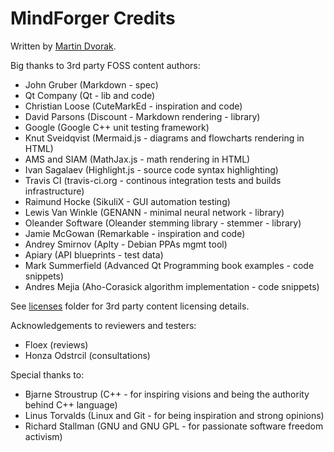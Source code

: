 # MindForger Credits

Written by [Martin Dvorak](http://me.mindforger.com).

Big thanks to 3rd party FOSS content authors:

* John Gruber (Markdown - spec)
* Qt Company (Qt - lib and code)
* Christian Loose (CuteMarkEd - inspiration and code)
* David Parsons (Discount - Markdown rendering - library)
* Google (Google C++ unit testing framework)
* Knut Sveidqvist (Mermaid.js - diagrams and flowcharts rendering in HTML)
* AMS and SIAM (MathJax.js - math rendering in HTML)
* Ivan Sagalaev (Highlight.js - source code syntax highlighting)
* Travis CI (travis-ci.org - continous integration tests and builds infrastructure)
* Raimund Hocke (SikuliX - GUI automation testing)
* Lewis Van Winkle (GENANN - minimal neural network - library)
* Oleander Software (Oleander stemming library - stemmer - library)
* Jamie McGowan (Remarkable - inspiration and code)
* Andrey Smirnov (Aplty - Debian PPAs mgmt tool)
* Apiary (API blueprints - test data)
* Mark Summerfield (Advanced Qt Programming book examples - code snippets)
* Andres Mejia (Aho-Corasick algorithm implementation - code snippets)

See [licenses](./licenses) folder for 3rd party content licensing details.

Acknowledgements to reviewers and testers:

* Floex (reviews)
* Honza Odstrcil (consultations)

Special thanks to:

* Bjarne Stroustrup (C++ - for inspiring visions and being the authority behind C++ language)
* Linus Torvalds (Linux and Git - for being inspiration and strong opinions)
* Richard Stallman (GNU and GNU GPL - for passionate software freedom activism)
